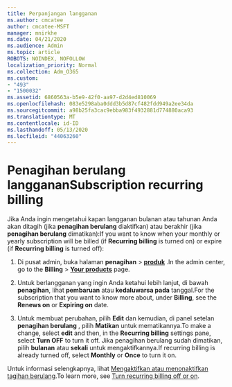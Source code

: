 ```yaml
---
title: Perpanjangan langganan
ms.author: cmcatee
author: cmcatee-MSFT
manager: mnirkhe
ms.date: 04/21/2020
ms.audience: Admin
ms.topic: article
ROBOTS: NOINDEX, NOFOLLOW
localization_priority: Normal
ms.collection: Adm_O365
ms.custom:
- "493"
- "1500032"
ms.assetid: 6860563a-b5e9-42f0-aa97-d2d4ed810069
ms.openlocfilehash: 083e5298aba0ddd3b5d87cf482fdd949a2ee34da
ms.sourcegitcommit: a98b25fa3cac9ebba983f4932881d774880aca93
ms.translationtype: MT
ms.contentlocale: id-ID
ms.lasthandoff: 05/13/2020
ms.locfileid: "44063260"
---
```

# <a name="subscription-recurring-billing"></a><span data-ttu-id="1cebf-102">Penagihan berulang langganan</span><span class="sxs-lookup"><span data-stu-id="1cebf-102">Subscription recurring billing</span></span>

<span data-ttu-id="1cebf-103">Jika Anda ingin mengetahui kapan langganan bulanan atau tahunan Anda akan ditagih (jika **penagihan berulang** diaktifkan) atau berakhir (jika **penagihan berulang** dimatikan):</span><span class="sxs-lookup"><span data-stu-id="1cebf-103">If you want to know when your monthly or yearly subscription will be billed (if **Recurring billing** is turned on) or expire (if **Recurring billing** is turned off):</span></span>
  
1. <span data-ttu-id="1cebf-104">Di pusat admin, buka halaman **penagihan** \> **[produk](https://go.microsoft.com/fwlink/p/?linkid=842054)** .</span><span class="sxs-lookup"><span data-stu-id="1cebf-104">In the admin center, go to the **Billing** \> **[Your products](https://go.microsoft.com/fwlink/p/?linkid=842054)** page.</span></span>

2. <span data-ttu-id="1cebf-105">Untuk berlangganan yang ingin Anda ketahui lebih lanjut, di bawah **penagihan**, lihat **pembaruan** atau **kedaluwarsa pada** tanggal.</span><span class="sxs-lookup"><span data-stu-id="1cebf-105">For the subscription that you want to know more about, under **Billing**, see the **Renews on** or **Expiring on** date.</span></span>

4. <span data-ttu-id="1cebf-106">Untuk membuat perubahan, pilih **Edit** dan kemudian, di panel setelan **penagihan berulang** , pilih **Matikan** untuk mematikannya.</span><span class="sxs-lookup"><span data-stu-id="1cebf-106">To make a change, select **edit** and then, in the **Recurring billing** settings pane, select **Turn OFF** to turn it off.</span></span> <span data-ttu-id="1cebf-107">Jika penagihan berulang sudah dimatikan, pilih **bulanan** atau **sekali** untuk mengaktifkannya.</span><span class="sxs-lookup"><span data-stu-id="1cebf-107">If recurring billing is already turned off, select **Monthly** or **Once** to turn it on.</span></span>

<span data-ttu-id="1cebf-108">Untuk informasi selengkapnya, lihat [Mengaktifkan atau menonaktifkan tagihan berulang](https://docs.microsoft.com/office365/admin/subscriptions-and-billing/renew-your-subscription).</span><span class="sxs-lookup"><span data-stu-id="1cebf-108">To learn more, see [Turn recurring billing off or on](https://docs.microsoft.com/office365/admin/subscriptions-and-billing/renew-your-subscription).</span></span>